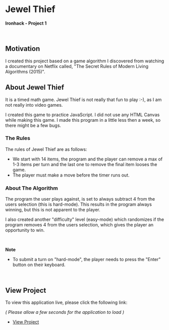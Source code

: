 
# Jewel Thief

**Ironhack - Project 1**

&nbsp;
&nbsp;
&nbsp;



## Motivation 
I created this project based on a game algorithm I discovered from watching a  documentary on Netflix called, "The Secret Rules of Modern Living Algorithms (2015)".

## About Jewel Thief
It is a timed math game. Jewel Thief is not really that fun to play :-), as I am not really into video games.

I created this game to practice JavaScript. I did not use any HTML Canvas while making this game. I made this program in a little less then a week, so there might be a few bugs.

### The Rules
The rules of Jewel Thief are as follows:
* We start with 14 items, the program and the player can remove a max of 1-3 items per turn and the last one to remove the final item looses the game.
* The player must make a move before the timer runs out.




### About The Algorithm
The program the user plays against, is set to always subtract 4 from the users selection (this is hard-mode). This results in the program always winning, but this is not apparent to the player. 

I also created another "difficulty" level (easy-mode) which randomizes if the program removes 4 from the users selection, which gives the player an opportunity to win.

&nbsp;
&nbsp;

**Note**
* To submit a turn on "hard-mode", the player needs to press the "Enter" button on their keyboard.

&nbsp;
&nbsp;

## View Project




To view this application live, please click the following link:

 _( Please allow a few seconds for the application to load )_

* [View Project](https://ianizaguirre.github.io/project-1-game/)


&nbsp;
&nbsp;
&nbsp;














&nbsp;
&nbsp;
&nbsp;
